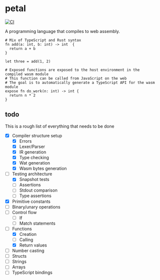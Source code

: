 # petal

[![CI](https://github.com/coffee-cup/petal/actions/workflows/ci.yml/badge.svg)](https://github.com/coffee-cup/petal/actions/workflows/ci.yml)

A programming language that compiles to web assembly.

```
# Mix of TypeScript and Rust syntax
fn add(a: int, b: int) -> int  {
  return a + b
}

let three = add(1, 2)

# Exposed functions are exposed to the host environment in the compiled wasm module
# This function can be called from JavaScript on the web
# The goal is to automatically generate a TypeScript API for the wasm module
expose fn do_work(n: int) -> int {
  return n * 2
}
```

## todo

This is a rough list of everything that needs to be done

- [x] Compiler structure setup
  - [x] Errors
  - [x] Lexer/Parser
  - [x] IR generation
  - [x] Type checking
  - [x] Wat generation
  - [x] Wasm bytes generation
- [ ] Testing architecture
  - [x] Snapshot tests
  - [ ] Assertions
  - [ ] Stdout comparison
  - [ ] Type assertions
- [x] Primitive constants
- [ ] Binary/unary operations
- [ ] Control flow
  - [ ] If
  - [ ] Match statements
- [ ] Functions
  - [x] Creation
  - [ ] Calling
  - [x] Return values
- [ ] Number casting
- [ ] Structs
- [ ] Strings
- [ ] Arrays
- [ ] TypeScript bindings
